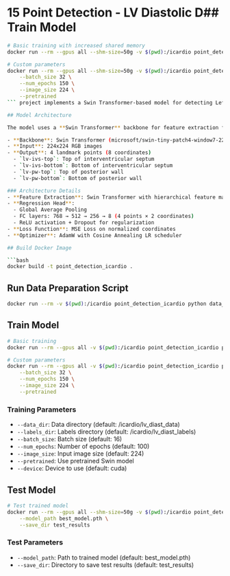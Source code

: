# 15 Point Detection - LV Diastolic D## Train Model

```bash
# Basic training with increased shared memory
docker run --rm --gpus all --shm-size=50g -v $(pwd):/icardio point_detection_icardio python train.py --pretrained

# Custom parameters
docker run --rm --gpus all --shm-size=50g -v $(pwd):/icardio point_detection_icardio python3 train.py \
    --batch_size 32 \
    --num_epochs 150 \
    --image_size 224 \
    --pretrained
``` project implements a Swin Transformer-based model for detecting Left Ventricular (LV) diastolic diameter measurement points in cardiac ultrasound images.

## Model Architecture

The model uses a **Swin Transformer** backbone for feature extraction followed by a regression head for point detection:

- **Backbone**: Swin Transformer (microsoft/swin-tiny-patch4-window7-224)
- **Input**: 224x224 RGB images
- **Output**: 4 landmark points (8 coordinates)
  - `lv-ivs-top`: Top of interventricular septum
  - `lv-ivs-bottom`: Bottom of interventricular septum
  - `lv-pw-top`: Top of posterior wall
  - `lv-pw-bottom`: Bottom of posterior wall

### Architecture Details
- **Feature Extraction**: Swin Transformer with hierarchical feature maps
- **Regression Head**: 
  - Global Average Pooling
  - FC layers: 768 → 512 → 256 → 8 (4 points × 2 coordinates)
  - ReLU activation + Dropout for regularization
- **Loss Function**: MSE Loss on normalized coordinates
- **Optimizer**: AdamW with Cosine Annealing LR scheduler

## Build Docker Image

```bash
docker build -t point_detection_icardio .
```

## Run Data Preparation Script

```bash
docker run --rm -v $(pwd):/icardio point_detection_icardio python data_prep_lvdiast.py
```

## Train Model

```bash
# Basic training
docker run --rm --gpus all -v $(pwd):/icardio point_detection_icardio python train.py --pretrained

# Custom parameters
docker run --rm --gpus all -v $(pwd):/icardio point_detection_icardio python3 train.py \
    --batch_size 32 \
    --num_epochs 150 \
    --image_size 224 \
    --pretrained
```

### Training Parameters
- `--data_dir`: Data directory (default: /icardio/lv_diast_data)
- `--labels_dir`: Labels directory (default: /icardio/lv_diast_labels)
- `--batch_size`: Batch size (default: 16)
- `--num_epochs`: Number of epochs (default: 100)
- `--image_size`: Input image size (default: 224)
- `--pretrained`: Use pretrained Swin model
- `--device`: Device to use (default: cuda)

## Test Model

```bash
# Test trained model
docker run --rm --gpus all --shm-size=50g -v $(pwd):/icardio point_detection_icardio python3 test.py \
    --model_path best_model.pth \
    --save_dir test_results
```

### Test Parameters
- `--model_path`: Path to trained model (default: best_model.pth)
- `--save_dir`: Directory to save test results (default: test_results)